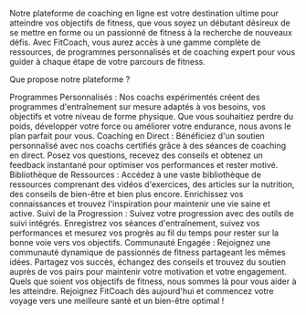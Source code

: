 Notre plateforme de coaching en ligne est votre destination ultime pour atteindre vos objectifs de fitness, que vous soyez un débutant désireux de se mettre en forme ou un passionné de fitness à la recherche de nouveaux défis. Avec FitCoach, vous aurez accès à une gamme complète de ressources, de programmes personnalisés et de coaching expert pour vous guider à chaque étape de votre parcours de fitness.

Que propose notre plateforme ?

Programmes Personnalisés : Nos coachs expérimentés créent des programmes d'entraînement sur mesure adaptés à vos besoins, vos objectifs et votre niveau de forme physique. Que vous souhaitiez perdre du poids, développer votre force ou améliorer votre endurance, nous avons le plan parfait pour vous.
Coaching en Direct : Bénéficiez d'un soutien personnalisé avec nos coachs certifiés grâce à des séances de coaching en direct. Posez vos questions, recevez des conseils et obtenez un feedback instantané pour optimiser vos performances et rester motivé.
Bibliothèque de Ressources : Accédez à une vaste bibliothèque de ressources comprenant des vidéos d'exercices, des articles sur la nutrition, des conseils de bien-être et bien plus encore. Enrichissez vos connaissances et trouvez l'inspiration pour maintenir une vie saine et active.
Suivi de la Progression : Suivez votre progression avec des outils de suivi intégrés. Enregistrez vos séances d'entraînement, suivez vos performances et mesurez vos progrès au fil du temps pour rester sur la bonne voie vers vos objectifs.
Communauté Engagée : Rejoignez une communauté dynamique de passionnés de fitness partageant les mêmes idées. Partagez vos succès, échangez des conseils et trouvez du soutien auprès de vos pairs pour maintenir votre motivation et votre engagement.
Quels que soient vos objectifs de fitness, nous sommes là pour vous aider à les atteindre. Rejoignez FitCoach dès aujourd'hui et commencez votre voyage vers une meilleure santé et un bien-être optimal !
